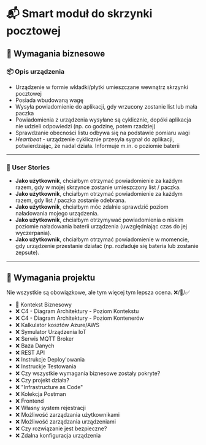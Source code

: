 # 📬 Smart moduł do skrzynki pocztowej


## 🧩 Wymagania biznesowe

### 📦 Opis urządzenia

- Urządzenie w formie wkładki/płytki umieszczane wewnątrz skrzynki pocztowej  
- Posiada wbudowaną wagę  
- Wysyła powiadomienie do aplikacji, gdy wrzucony zostanie list lub mała paczka  
- Powiadomienia z urządzenia wysyłane są cyklicznie, dopóki aplikacja nie udzieli odpowiedzi (np. co godzinę, potem rzadziej)  
- Sprawdzanie obecności listu odbywa się na podstawie pomiaru wagi  
- *Heartbeat* - urządzenie cyklicznie przesyła sygnał do aplikacji, potwierdzając, że nadal działa. Informuje m.in. o poziomie baterii  

---

### 👤 User Stories

-  **Jako użytkownik**, chciałbym otrzymać powiadomienie za każdym razem, gdy w mojej skrzynce zostanie umieszczony list / paczka.  
-  **Jako użytkownik**, chciałbym otrzymać powiadomienie za każdym razem, gdy list / paczka zostanie odebrana.  
-  **Jako użytkownik**, chciałbym móc zdalnie sprawdzić poziom naładowania mojego urządzenia.  
-  **Jako użytkownik**, chciałbym otrzymywać powiadomienia o niskim poziomie naładowania baterii urządzenia (uwzględniając czas do jej wyczerpania).  
-  **Jako użytkownik**, chciałbym otrzymać powiadomienie w momencie, gdy urządzenie przestanie działać (np. rozładuje się bateria lub zostanie zepsute).  

---

## 🧩 Wymagania projektu
Nie wszystkie są obowiązkowe, ale tym więcej tym lepsza ocena.
❌/🚧/✅

- 🚧 Kontekst Biznesowy
- ❌ C4 - Diagram Architektury - Poziom Kontekstu
- ❌ C4 - Diagram Architektury - Poziom Kontenerów
- ❌ Kalkulator kosztów Azure/AWS
- ❌ Symulator Urządzenia IoT
- ❌ Serwis MQTT Broker
- ❌ Baza Danych
- ❌ REST API
- ❌ Instrukcje Deploy'owania
- ❌ Instruckje Testowania
- ❌ Czy wszystkie wymagania biznesowe zostały pokryte?
- ❌ Czy projekt działa?
- ❌ "Infrastructure as Code"
- ❌ Kolekcja Postman
- ❌ Frontend
- ❌ Własny system rejestracji
- ❌ Możliwość zarządzania użytkownikami
- ❌ Możliwość zarządzania urządzeniami
- ❌ Czy rozwiązanie jest bezpieczne?
- ❌ Zdalna konfiguracja urządzenia




